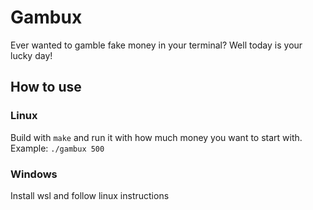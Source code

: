 # Gambux
Ever wanted to gamble fake money in your terminal? Well today is your lucky day!

## How to use
### Linux
Build with `make` and run it with how much money you want to start with. Example: `./gambux 500`

### Windows
Install wsl and follow linux instructions